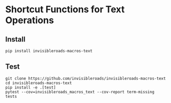 # Shortcut Functions for Text Operations

## Install

    pip install invisibleroads-macros-text

## Test

    git clone https://github.com/invisibleroads/invisibleroads-macros-text
    cd invisibleroads-macros-text
    pip install -e .[test]
    pytest --cov=invisibleroads_macros_text --cov-report term-missing tests

